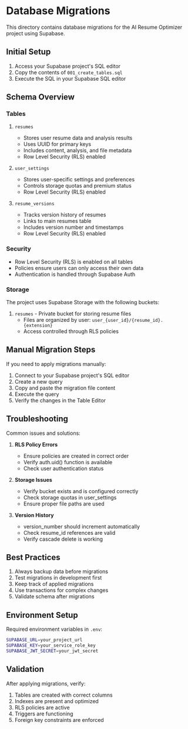 # Database Migrations

This directory contains database migrations for the AI Resume Optimizer project using Supabase.

## Initial Setup

1. Access your Supabase project's SQL editor
2. Copy the contents of `001_create_tables.sql`
3. Execute the SQL in your Supabase SQL editor

## Schema Overview

### Tables

1. `resumes`
   - Stores user resume data and analysis results
   - Uses UUID for primary keys
   - Includes content, analysis, and file metadata
   - Row Level Security (RLS) enabled

2. `user_settings`
   - Stores user-specific settings and preferences
   - Controls storage quotas and premium status
   - Row Level Security (RLS) enabled

3. `resume_versions`
   - Tracks version history of resumes
   - Links to main resumes table
   - Includes version number and timestamps
   - Row Level Security (RLS) enabled

### Security

- Row Level Security (RLS) is enabled on all tables
- Policies ensure users can only access their own data
- Authentication is handled through Supabase Auth

### Storage

The project uses Supabase Storage with the following buckets:

1. `resumes` - Private bucket for storing resume files
   - Files are organized by user: `user_{user_id}/{resume_id}.{extension}`
   - Access controlled through RLS policies

## Manual Migration Steps

If you need to apply migrations manually:

1. Connect to your Supabase project's SQL editor
2. Create a new query
3. Copy and paste the migration file content
4. Execute the query
5. Verify the changes in the Table Editor

## Troubleshooting

Common issues and solutions:

1. **RLS Policy Errors**
   - Ensure policies are created in correct order
   - Verify auth.uid() function is available
   - Check user authentication status

2. **Storage Issues**
   - Verify bucket exists and is configured correctly
   - Check storage quotas in user_settings
   - Ensure proper file paths are used

3. **Version History**
   - version_number should increment automatically
   - Check resume_id references are valid
   - Verify cascade delete is working

## Best Practices

1. Always backup data before migrations
2. Test migrations in development first
3. Keep track of applied migrations
4. Use transactions for complex changes
5. Validate schema after migrations

## Environment Setup

Required environment variables in `.env`:

```bash
SUPABASE_URL=your_project_url
SUPABASE_KEY=your_service_role_key
SUPABASE_JWT_SECRET=your_jwt_secret
```

## Validation

After applying migrations, verify:

1. Tables are created with correct columns
2. Indexes are present and optimized
3. RLS policies are active
4. Triggers are functioning
5. Foreign key constraints are enforced